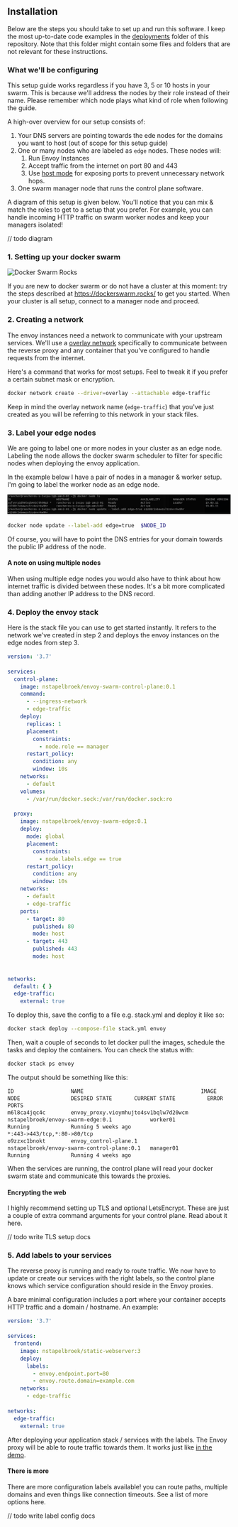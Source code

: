 ## Installation

Below are the steps you should take to set up and run this software. I keep the most up-to-date code examples in the
[deployments](https://github.com/nstapelbroek/envoy-swarm-control-plane/tree/master/deployments) folder of this
repository. Note that this folder might contain some files and folders that are not relevant for these instructions.

### What we'll be configuring

This setup guide works regardless if you have 3, 5 or 10 hosts in your swarm. This is because we'll address the nodes by
their role instead of their name. Please remember which node plays what kind of role when following the guide.

A high-over overview for our setup consists of:

1. Your DNS servers are pointing towards the ede nodes for the domains you want to host (out of scope for this setup guide)
1. One or many nodes who are labeled as `edge` nodes. These nodes will:
    1. Run Envoy Instances
    1. Accept traffic from the internet on port 80 and 443
    1. Use [host mode](https://docs.docker.com/network/host/) for exposing ports to prevent unnecessary network hops.
1. One swarm manager node that runs the control plane software.


A diagram of this setup is given below. You'll notice that you can mix & match the roles to get to a setup that you
prefer. For example, you can handle incoming HTTP traffic on swarm worker nodes and keep your managers isolated!

// todo diagram

### 1. Setting up your docker swarm

![Docker Swarm Rocks](https://dockerswarm.rocks/img/logo-light-blue-vectors.svg)

If you are new to docker swarm or do not have a cluster at this moment: try the steps described
at https://dockerswarm.rocks/ to get you started. When your cluster is all setup, connect to a manager node and proceed.

### 2. Creating a network

The envoy instances need a network to communicate with your upstream services. We'll use
a [overlay network](https://docs.docker.com/network/overlay/)
specifically to communicate between the reverse proxy and any container that you've configured to handle requests from
the internet.

Here's a command that works for most setups. Feel to tweak it if you prefer a certain subnet mask or encryption.

```bash
docker network create --driver=overlay --attachable edge-traffic
```

Keep in mind the overlay network name (`edge-traffic`) that you've just created as you will be referring to this network
in your stack files.

### 3. Label your edge nodes

We are going to label one or more nodes in your cluster as an edge node. Labeling the node allows the docker swarm
scheduler to filter for specific nodes when deploying the envoy application.

In the example below I have a pair of nodes in a manager & worker setup. I'm going to label the worker node as an edge
node.

![example where I label a node](../assets/node_labeling.png)

```sh
docker node update --label-add edge=true  $NODE_ID
```

Of course, you will have to point the DNS entries for your domain towards the public IP address of the node.

#### A note on using multiple nodes

When using multiple edge nodes you would also have to think about how internet traffic is divided between these nodes.
It's a bit more complicated than adding another IP address to the DNS record.

### 4. Deploy the envoy stack

Here is the stack file you can use to get started instantly. It refers to the network we've created in step 2 and
deploys the envoy instances on the edge nodes from step 3.

```yaml
version: '3.7'

services:
  control-plane:
    image: nstapelbroek/envoy-swarm-control-plane:0.1
    command:
      - --ingress-network
      - edge-traffic
    deploy:
      replicas: 1
      placement:
        constraints:
          - node.role == manager
      restart_policy:
        condition: any
        window: 10s
    networks:
      - default
    volumes:
      - /var/run/docker.sock:/var/run/docker.sock:ro

  proxy:
    image: nstapelbroek/envoy-swarm-edge:0.1
    deploy:
      mode: global
      placement:
        constraints:
          - node.labels.edge == true
      restart_policy:
        condition: any
        window: 10s
    networks:
      - default
      - edge-traffic
    ports:
      - target: 80
        published: 80
        mode: host
      - target: 443
        published: 443
        mode: host


networks:
  default: { }
  edge-traffic:
    external: true
```

To deploy this, save the config to a file e.g. stack.yml and deploy it like so:

```sh
docker stack deploy --compose-file stack.yml envoy
```

Then, wait a couple of seconds to let docker pull the images, schedule the tasks and deploy the containers. You can
check the status with:

```sh
docker stack ps envoy
```

The output should be something like this:

```
ID                  NAME                                     IMAGE                                        NODE                DESIRED STATE       CURRENT STATE          ERROR                         PORTS
m6l8ca4jqc4c        envoy_proxy.vioymhujto4sv1bqlw7d20wcm    nstapelbroek/envoy-swarm-edge:0.1            worker01            Running             Running 5 weeks ago                                  *:443->443/tcp,*:80->80/tcp   
o9zzxc1bnokt        envoy_control-plane.1                    nstapelbroek/envoy-swarm-control-plane:0.1   manager01           Running             Running 4 weeks ago                                  
```

When the services are running, the control plane will read your docker swarm state and communicate this towards the
proxies.

#### Encrypting the web

I highly recommend setting up TLS and optional LetsEncrypt. These are just a couple of extra command arguments for your
control plane. Read about it here.

// todo write TLS setup docs

### 5. Add labels to your services

The reverse proxy is running and ready to route traffic. We now have to update or create our services with the right
labels, so the control plane knows which service configuration should reside in the Envoy proxies.

A bare minimal configuration includes a port where your container accepts HTTP traffic and a domain / hostname. An
example:

```yaml
version: '3.7'

services:
  frontend:
    image: nstapelbroek/static-webserver:3
    deploy:
      labels:
        - envoy.endpoint.port=80
        - envoy.route.domain=example.com
    networks:
      - edge-traffic

networks:
  edge-traffic:
    external: true
```

After deploying your application stack / services with the labels. The Envoy proxy will be able to route traffic towards
them. It works just like [in the demo](https://asciinema.org/a/LEu3l3sLfIVVA6GomAh5cn0Mo).

#### There is more

There are more configuration labels available! you can route paths, multiple domains and even things like connection
timeouts. See a list of more options here.

// todo write label config docs

